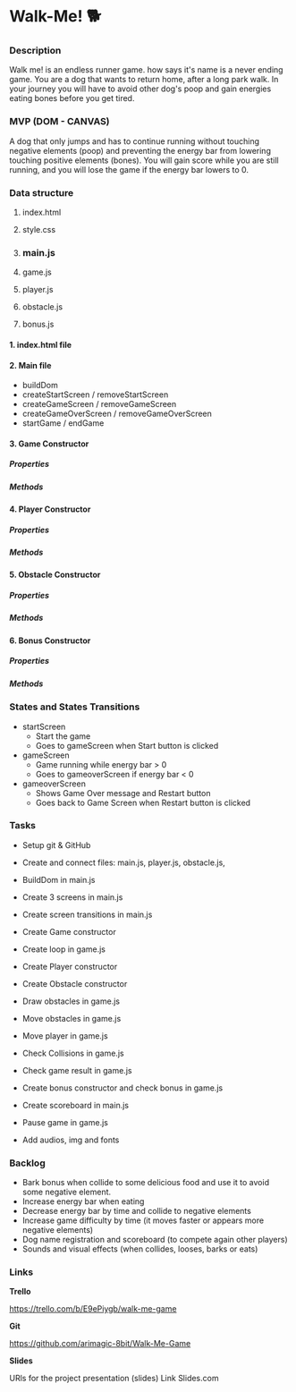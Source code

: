 # Walk-Me! 🐕

### Description

Walk me! is an endless runner game. how says it's name is a never ending game. You are a dog that wants to return home, after  a long park walk. In your journey you will have to avoid other dog's poop and gain energies eating bones before you get tired.

### MVP (DOM - CANVAS)

A dog that only jumps and has to continue running without touching negative elements (poop) and preventing the energy bar from lowering touching positive elements (bones). You will gain score while you are still running, and you will lose the game if the energy bar lowers to 0. 

### Data structure

1. index.html

2. style.css

3. ### main.js

4. game.js

5. player.js

6. obstacle.js

7. bonus.js

#### 1. index.html file

#### 2. Main file

- buildDom
- createStartScreen / removeStartScreen
- createGameScreen / removeGameScreen
- createGameOverScreen / removeGameOverScreen
- startGame / endGame

#### 3. Game Constructor

##### **Properties**

##### **Methods**

#### 4. Player Constructor

##### **Properties**

##### **Methods**

#### 5. Obstacle Constructor

##### **Properties**

##### **Methods**

#### 6. Bonus Constructor

##### **Properties**

##### **Methods**

### States and States Transitions

- startScreen
  - Start the game
  - Goes to gameScreen when Start button is clicked
- gameScreen
  - Game running while energy bar > 0
  - Goes to gameoverScreen if energy bar < 0 
- gameoverScreen
  - Shows Game Over message and Restart button
  - Goes back to Game Screen when Restart button is clicked

### Tasks

- Setup git & GitHub

- Create and connect files: main.js, player.js, obstacle.js,

- BuildDom in main.js

- Create 3 screens in main.js

- Create screen transitions in main.js

- Create Game constructor

- Create loop in game.js

- Create Player constructor

- Create Obstacle constructor

- Draw obstacles in game.js

- Move obstacles in game.js

- Move player in game.js

- Check Collisions in game.js

- Check game result in game.js

- Create bonus constructor and check bonus in game.js

- Create scoreboard in main.js

- Pause game in game.js

- Add audios, img and fonts

  

### Backlog

- Bark bonus when collide to some delicious food and use it to avoid some negative element.
- Increase energy bar when eating
- Decrease energy bar by time and collide to negative elements
- Increase game difficulty by time (it moves faster or appears more negative elements)
- Dog name registration and scoreboard (to compete again other players)
- Sounds and visual effects (when collides, looses, barks or eats)

### Links

**Trello**

https://trello.com/b/E9ePiygb/walk-me-game

**Git**

https://github.com/arimagic-8bit/Walk-Me-Game

**Slides**

URls for the project presentation (slides) Link Slides.com
